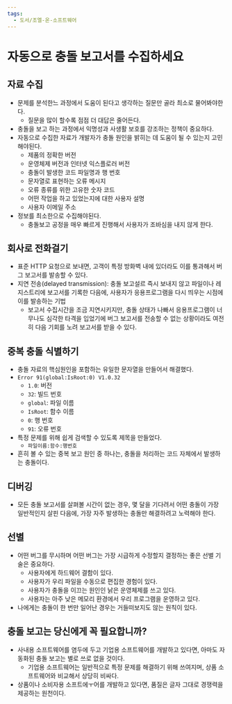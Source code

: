 ```yaml
---
tags:
  - 도서/조엘-온-소프트웨어
---
```


# 자동으로 충돌 보고서를 수집하세요

## 자료 수집
- 문제를 분석한느 과정에서 도움이 된다고 생각하는 질문만 골라 최소로 물어봐야한다.
	- 질문을 많이 할수록 점점 더 대답은 줄어든다.
- 충돌을 보고 하는 과정에서 익명성과 사생활 보호를 강조하는 정책이 중요하다.
- 자동으로 수집한 자료가 개발자가 충돌 원인을 밝히는 데 도움이 될 수 있는지 고민해야된다.
	- 제품의 정확한 버전
	- 운영체제 버전과 인터넷 익스플로러 버전
	- 충돌이 발생한 코드 파일명과 행 번호
	- 문자열로 표현하는 오류 메시지
	- 오류 종류를 위한 고유한 숫자 코드
	- 어떤 작업을 하고 있었는지에 대한 사용자 설명
	- 사용자 이메일 주소
- 정보를 최소한으로 수집해야된다.
	- 충돌보고 공정을 매우 빠르게 진행해서 사용자가 조바심을 내지 않게 한다.

## 회사로 전화걸기
- 표준 HTTP 요청으로 보내면, 고객이 특정 방화벽 내에 있더라도 이를 통과해서 버그 보고서를 발송할 수 있다.
- 지연 전송(delayed transmission): 충돌 보고설르 즉시 보내지 않고 파일이나 레지스트리에 보고서를 기록한 다음에, 사용자가 응용프로그램을 다시 띄우는 시점에 이를 발송하는 기법
	- 보고서 수집시간을 조금 지연시키지만, 충돌 상태가 나빠서 응용프로그램이 너무나도 심각한 타격을 입었기에 버그 보고서를 전송할 수 없는 상황이라도 여전히 다음 기회를 노려 보고서를 받을 수 있다.

## 중복 충돌 식별하기
- 충돌 자료의 핵심원인을 포함하는 유일한 문자열을 만들어서 해결했다.
- `Error 91(global:IsRoot:0) V1.0.32`
	- `1.0`: 버전
	- `32`: 빌드 번호
	- `global`: 파일 이름
	- `IsRoot`: 함수 이름
	- `0`: 행 번호
	- `91`: 오류 번호
- 특정 문제를 위해 쉽게 검색할 수 있도록 제목을 만들었다.
	- `파일이름:함수:행번호`
- 흔히 볼 수 있는 중복 보고 원인 중 하나는, 충돌을 처리하는 코드 자체에서 발생하는 충돌이다.

## 디버깅
- 모든 충돌 보고서를 살펴볼 시간이 없는 경우, 몇 달을 기다려서 어떤 충돌이 가장 일반적인지 살핀 다음에, 가장 자주 발생하는 충돌만 해결하려고 노력해야 한다.

## 선별
- 어떤 버그를 무시하며 어떤 버그는 가장 시급하게 수정할지 결정하는 좋은 선별 기술은 중요하다.
	- 사용자에게 하드웨어 결함이 있다.
	- 사용자가 우리 파일을 수동으로 편집한 경험이 있다.
	- 사용자가 충돌을 이끄는 원인인 낡은 운영체제를 쓰고 있다.
	- 사용자는 아주 낮은 메모리 환경에서 우리 프로그램을 운영하고 있다.
- 나에게는 충돌이 한 번만 일어난 경우는 거들떠보지도 않는 원칙이 있다.

## 충돌 보고는 당신에게 꼭 필요합니까?
- 사내용 소프트웨어를 염두에 두고 기업용 소프트웨어를 개발하고 있다면, 아마도 자동화된 충돌 보고는 별로 쓰로 없을 것이다.
	- 기업용 소프트웨어는 일반적으로 특정 문제를 해결하기 위해 쓰여지며, 상품 소프트웨어와 비교해서 상당히 비싸다.
- 상품이나 소비자용 소프트에ㅜ어를 개발하고 있다면, 품질은 글자 그대로 경쟁력을 제공하는 원천이다.
